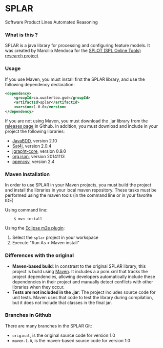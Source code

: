 # SPLAR
Software Product Lines Automated Reasoning 

### What is this ?

SPLAR is a java library for processing and configuring feature models. It was created by Marcilio Mendoca for the [SPLOT (SPL Online Tools) research project](http://www.splot-research.org).

### Usage

If you use Maven, you must install first the SPLAR library, and use the following dependency declaration:

```xml
<dependency>
	<groupId>ca.uwaterloo.gsd</groupId>
	<artifactId>splar</artifactId>
	<version>1.0.0</version>
</dependency>
```

If you are not using Maven, you must download the .jar library from the [releases page](https://github.com/ticsw/splar/releases/tag/1.0) in Github. In addition, you must download and include in your project the following libraries:

* [JavaBDD](http://javabdd.sourceforge.net/), version 2.10
* [Sat4j](http://www.sat4j.org/), version 2.0.4
* [jgrapht-core](http://jgrapht.org/), version 0.9.0
* [org.json](https://github.com/douglascrockford/JSON-java), version 20141113
* [opencsv](http://opencsv.sourceforge.net/), version 2.4

### Maven Installation

In order to use SPLAR in your Maven projects, you must build the project and install the libraries in your local maven repository. These tasks must be performed using the maven tools (in the command line or in your favorite IDE)

Using command line:
```
    $ mvn install
```

Using the [Eclipse m2e plugin](http://eclipse.org/m2e/):

1. Select the ``splar`` project in your workspace
2. Execute "Run As > Maven install"


### Differences with the original

* **Maven-based build**: In constrast to the original SPLAR library, this project is build using [Maven](http://maven.apache.org/). It includes a a pom.xml that tracks the project dependencies, allowing developers automatically include these dependencies in their project and manually detect conflicts with other libraries when they occur.
* **Tests are not included in the .jar**: The project includes source code for unit tests. Maven uses that code to test the library during compilation, but it does not include that classes in the final jar.


### Branches in Github

There are many branches in the SPLAR Git:

* ``original``, is the original source code for version 1.0
* ``maven-1.0``, is the maven-based source code for version 1.0
